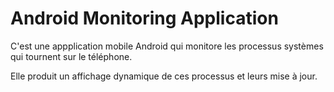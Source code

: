 # Android Monitoring Application

C'est une appplication mobile Android qui monitore les processus systèmes qui tournent sur le téléphone.

Elle produit un affichage dynamique de ces processus et leurs mise à jour.
